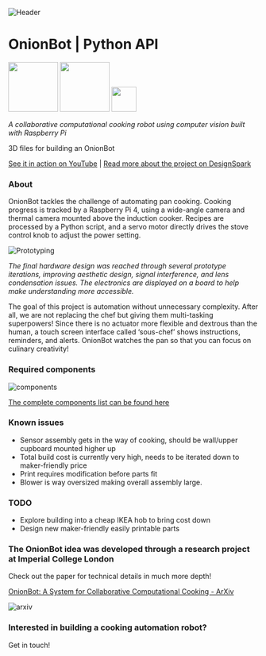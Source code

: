 ![Header](https://user-images.githubusercontent.com/32883278/97621285-a4208a80-1a1a-11eb-8b7f-90141d867982.png)

# OnionBot | Python API

<p float="left">
    <img src="https://www.raspberrypi.org/wp-content/uploads/2011/10/Raspi-PGB001.png" height="100"/>
    <img src="https://miro.medium.com/max/400/0*xNxZokzztcgpPueM.png" height="100"/>
    <img src="https://user-images.githubusercontent.com/32883278/84203339-32fb2d80-aaa1-11ea-843e-f7f69da66e53.png" height="50"/>
</p>

*A collaborative computational cooking robot using computer vision built with Raspberry Pi*

3D files for building an OnionBot

[See it in action on YouTube](https://youtu.be/W4utRCyo5C4) | 
[Read more about the project on DesignSpark](https://www.rs-online.com/designspark/student-innovation-onionbot-building-a-robot-sous-chef)

### About 
OnionBot tackles the challenge of automating pan cooking. Cooking progress is tracked by a Raspberry Pi 4, using a wide-angle camera and thermal camera mounted above the induction cooker. Recipes are processed by a Python script, and a servo motor directly drives the stove control knob to adjust the power setting.

![Prototyping](https://user-images.githubusercontent.com/32883278/97622895-d0d5a180-1a1c-11eb-81b3-86bb780e781c.png)

*The final hardware design was reached through several prototype iterations, improving aesthetic design, signal interference, and lens condensation issues. The electronics are displayed on a board to help make understanding more accessible.*

The goal of this project is automation without unnecessary complexity. After all, we are not replacing the chef but giving them multi-tasking superpowers! Since there is no actuator more flexible and dextrous than the human, a touch screen interface called ‘sous-chef’ shows instructions, reminders, and alerts. OnionBot watches the pan so that you can focus on culinary creativity!

### Required components 

![components](https://user-images.githubusercontent.com/32883278/97646178-f4154680-1a46-11eb-8616-5bd6672a2bac.jpg)

[The complete components list can be found here](https://www.rs-online.com/designspark/student-innovation-onionbot-building-a-robot-sous-chef)

### Known issues 

- Sensor assembly gets in the way of cooking, should be wall/upper cupboard mounted higher up
- Total build cost is currently very high, needs to be iterated down to maker-friendly price
- Print requires modification before parts fit 
- Blower is way oversized making overall assembly large. 

### TODO 

- Explore building into a cheap IKEA hob to bring cost down
- Design new maker-friendly easily printable parts 

### The OnionBot idea was developed through a research project at Imperial College London

Check out the paper for technical details in much more depth!

[OnionBot: A System for Collaborative Computational Cooking - ArXiv](https://arxiv.org/pdf/2011.05039.pdf)

![arxiv](https://user-images.githubusercontent.com/32883278/98860117-18b3ea00-245b-11eb-976e-163721560a50.png)

### Interested in building a cooking automation robot?

Get in touch! 


